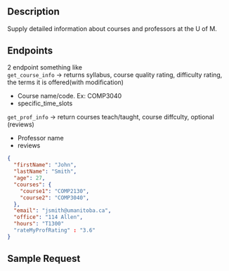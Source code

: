 # 

## Description
Supply detailed information about courses and professors at the U of M.

## Endpoints
2 endpoint something like  
`get_course_info` -> returns syllabus, course quality rating, difficulty rating, the terms it is offered(with modification)
- Course name/code. Ex: COMP3040
- specific_time_slots

`get_prof_info` -> return courses teach/taught, course diffculty, optional (reviews)
- Professor name
- reviews

```JSON
{
  "firstName": "John",
  "lastName": "Smith",
  "age": 27,
  "courses": {
    "course1": "COMP2130",
    "course2": "COMP3040",
  },
  "email": "jsmith@umanitoba.ca",
  "office": "114 Allen",
  "hours": "T1300"
  "rateMyProfRating" : "3.6"
}
```

## Sample Request

